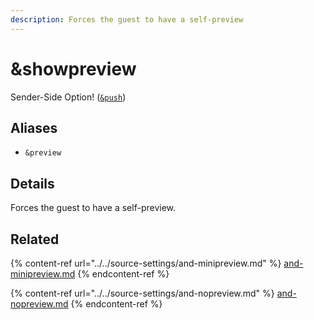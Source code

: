 ```yaml
---
description: Forces the guest to have a self-preview
---
```


# \&showpreview

Sender-Side Option! ([`&push`](../../source-settings/push.md))

## Aliases

* `&preview`

## Details

Forces the guest to have a self-preview.

## Related

{% content-ref url="../../source-settings/and-minipreview.md" %}
[and-minipreview.md](../../source-settings/and-minipreview.md)
{% endcontent-ref %}

{% content-ref url="../../source-settings/and-nopreview.md" %}
[and-nopreview.md](../../source-settings/and-nopreview.md)
{% endcontent-ref %}
